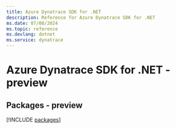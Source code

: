 ```yaml
---
title: Azure Dynatrace SDK for .NET
description: Reference for Azure Dynatrace SDK for .NET
ms.date: 07/08/2024
ms.topic: reference
ms.devlang: dotnet
ms.service: dynatrace
---
```

# Azure Dynatrace SDK for .NET - preview
## Packages - preview
[!INCLUDE [packages](dynatrace-index.md)]